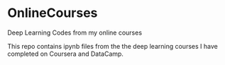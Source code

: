 # OnlineCourses
Deep Learning Codes from my online courses

This repo contains ipynb files from the the deep learning courses I have completed on Coursera and DataCamp.
